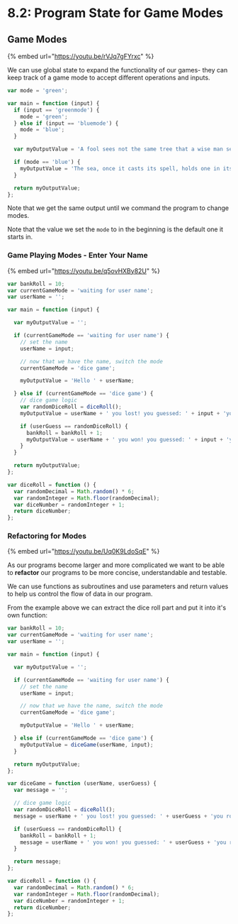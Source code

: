 # 8.2: Program State for Game Modes

## Game Modes

{% embed url="https://youtu.be/rVJq7gFYrxc" %}

We can use global state to expand the functionality of our games- they can keep track of a game mode to accept different operations and inputs.

```javascript
var mode = 'green';

var main = function (input) {
  if (input == 'greenmode') {
    mode = 'green';
  } else if (input == 'bluemode') {
    mode = 'blue';
  }

  var myOutputValue = 'A fool sees not the same tree that a wise man sees. -William Blake';

  if (mode == 'blue') {
    myOutputValue = 'The sea, once it casts its spell, holds one in its net of wonder forever. -Jacques Cousteau';
  }

  return myOutputValue;
};
```

Note that we get the same output until we command the program to change modes.

Note that the value we set the `mode` to in the beginning is the default one it starts in.

### Game Playing Modes - Enter Your Name

{% embed url="https://youtu.be/q5ovHXBy82U" %}

```javascript
var bankRoll = 10;
var currentGameMode = 'waiting for user name';
var userName = '';

var main = function (input) {

  var myOutputValue = '';

  if (currentGameMode == 'waiting for user name') {
    // set the name
    userName = input;

    // now that we have the name, switch the mode
    currentGameMode = 'dice game';

    myOutputValue = 'Hello ' + userName;

  } else if (currentGameMode == 'dice game') {
    // dice game logic
    var randomDiceRoll = diceRoll();
    myOutputValue = userName + ' you lost! you guessed: ' + input + 'you rolled: ' + randomDiceRoll + ' current bank roll: ' + bankRoll;

    if (userGuess == randomDiceRoll) {
      bankRoll = bankRoll + 1;
      myOutputValue = userName + ' you won! you guessed: ' + input + 'you rolled: ' + randomDiceRoll + ' your current bank roll: ' + bankRoll;
    }
  }

  return myOutputValue;
};

var diceRoll = function () {
  var randomDecimal = Math.random() * 6;
  var randomInteger = Math.floor(randomDecimal);
  var diceNumber = randomInteger + 1;
  return diceNumber;
};
```

### Refactoring for Modes

{% embed url="https://youtu.be/Uq0K9LdoSqE" %}

As our programs become larger and more complicated we want to be able to **refactor** our programs to be more concise, understandable and testable.

We can use functions as subroutines and use parameters and return values to help us control the flow of data in our program.

From the example above we can extract the dice roll part and put it into it's own function:

```javascript
var bankRoll = 10;
var currentGameMode = 'waiting for user name';
var userName = '';

var main = function (input) {

  var myOutputValue = '';

  if (currentGameMode == 'waiting for user name') {
    // set the name
    userName = input;

    // now that we have the name, switch the mode
    currentGameMode = 'dice game';

    myOutputValue = 'Hello ' + userName;

  } else if (currentGameMode == 'dice game') {
    myOutputValue = diceGame(userName, input);
  }

  return myOutputValue;
};

var diceGame = function (userName, userGuess) {
  var message = '';

  // dice game logic
  var randomDiceRoll = diceRoll();
  message = userName + ' you lost! you guessed: ' + userGuess + 'you rolled: ' + randomDiceRoll + ' current bank roll: ' + bankRoll;

  if (userGuess == randomDiceRoll) {
    bankRoll = bankRoll + 1;
    message = userName + ' you won! you guessed: ' + userGuess + 'you rolled: ' + randomDiceRoll + ' your current bank roll: ' + bankRoll;
  }

  return message;
};

var diceRoll = function () {
  var randomDecimal = Math.random() * 6;
  var randomInteger = Math.floor(randomDecimal);
  var diceNumber = randomInteger + 1;
  return diceNumber;
};
```

